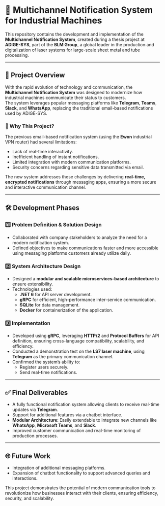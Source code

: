 # 📢 Multichannel Notification System for Industrial Machines  

This repository contains the development and implementation of the **Multichannel Notification System**, created during a thesis project at **ADIGE-SYS**, part of the **BLM Group**, a global leader in the production and digitalization of laser systems for large-scale sheet metal and tube processing.  

---

## 📖 Project Overview  

With the rapid evolution of technology and communication, the **Multichannel Notification System** was designed to modernize how industrial machines communicate their status to customers.  
The system leverages popular messaging platforms like **Telegram**, **Teams**, **Slack**, and **WhatsApp**, replacing the traditional email-based notifications used by ADIGE-SYS.  

### 🚀 Why This Project?  
The previous email-based notification system (using the **Ewon** industrial VPN router) had several limitations:  
- Lack of real-time interactivity.  
- Inefficient handling of instant notifications.  
- Limited integration with modern communication platforms.  
- Security concerns regarding sensitive data transmitted via email.  

The new system addresses these challenges by delivering **real-time, encrypted notifications** through messaging apps, ensuring a more secure and interactive communication channel.  

---

## 🛠️ Development Phases  

### **1️⃣ Problem Definition & Solution Design**  
- Collaborated with company stakeholders to analyze the need for a modern notification system.  
- Defined objectives to make communications faster and more accessible using messaging platforms customers already utilize daily.  

### **2️⃣ System Architecture Design**  
- Designed a **modular and scalable microservices-based architecture** to ensure extensibility.  
- Technologies used:  
  - **.NET 6** for API server development.  
  - **gRPC** for efficient, high-performance inter-service communication.  
  - **SQLite** for data management.  
  - **Docker** for containerization of the application.  

### **3️⃣ Implementation**  
- Developed using **gRPC**, leveraging **HTTP/2** and **Protocol Buffers** for API definition, ensuring cross-language compatibility, scalability, and efficiency.  
- Conducted a demonstration test on the **LS7 laser machine**, using **Telegram** as the primary communication channel.  
- Confirmed the system’s ability to:  
  - Register users securely.  
  - Send real-time notifications.  

---

## ✅ Final Deliverables  

- A fully functional notification system allowing clients to receive real-time updates via **Telegram**.  
- Support for additional features via a chatbot interface.  
- **Modular Architecture**: Easily extendable to integrate new channels like **WhatsApp**, **Microsoft Teams**, and **Slack**.  
- Improved customer communication and real-time monitoring of production processes.  

---

## 🌐 Future Work  

- Integration of additional messaging platforms.  
- Expansion of chatbot functionality to support advanced queries and interactions.  

This project demonstrates the potential of modern communication tools to revolutionize how businesses interact with their clients, ensuring efficiency, security, and scalability.  
